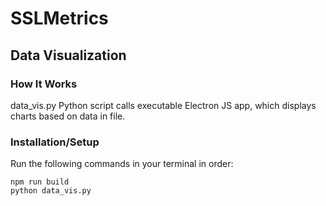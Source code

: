 # SSLMetrics

## Data Visualization

### How It Works
data_vis.py Python script calls executable Electron JS app, which displays charts based on data in file.

### Installation/Setup
Run the following commands in your terminal in order:

    npm run build
    python data_vis.py